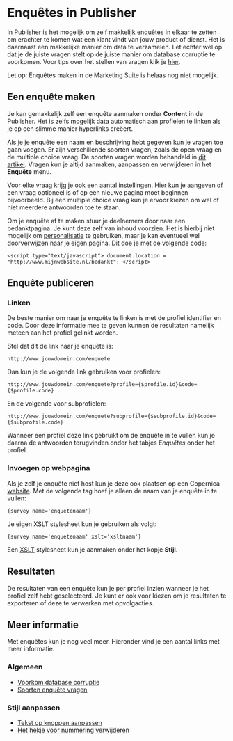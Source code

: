 # Enquêtes in Publisher

In Publisher is het mogelijk om zelf makkelijk enquêtes in elkaar te 
zetten om erachter te komen wat een klant vindt van jouw product of dienst. 
Het is daarnaast een makkelijke manier om data te verzamelen. Let echter 
wel op dat je de juiste vragen stelt op de juiste manier om database 
corruptie te voorkomen. Voor tips over het stellen van vragen klik je 
[hier](./prevent-database-corruption).

Let op: Enquêtes maken in de Marketing Suite is helaas nog niet mogelijk.

## Een enquête maken

Je kan gemakkelijk zelf een enquête aanmaken onder **Content** in de 
Publisher. Het is zelfs mogelijk data automatisch aan profielen te linken 
als je op een slimme manier hyperlinks creëert.

Als je je enquête een naam en beschrijving hebt gegeven kun je vragen 
toe gaan voegen. Er zijn verschillende soorten vragen, zoals de open 
vraag en de multiple choice vraag. De soorten vragen worden behandeld 
in [dit artikel](./surveys-question-types). Vragen kun je altijd 
aanmaken, aanpassen en verwijderen in het **Enquête** menu. 

Voor elke vraag krijg je ook een aantal instellingen. Hier kun je aangeven 
of een vraag optioneel is of op een nieuwe pagina moet beginnen bijvoorbeeld. 
Bij een multiple choice vraag kun je ervoor kiezen om wel of niet meerdere 
antwoorden toe te staan.

Om je enquête af te maken stuur je deelnemers door naar een bedanktpagina. 
Je kunt deze zelf van inhoud voorzien. Het is hierbij niet mogelijk om 
[personalisatie](./personalization) te gebruiken, maar je kan eventueel 
wel doorverwijzen naar je eigen pagina. Dit doe je met de volgende code:

`<script type="text/javascript"> document.location = "http://www.mijnwebsite.nl/bedankt"; </script>`

## Enquête publiceren

### Linken

De beste manier om naar je enquête te linken is met de profiel identifier 
en code. Door deze informatie mee te geven kunnen de resultaten namelijk 
meteen aan het profiel gelinkt worden.

Stel dat dit de link naar je enquête is:

`http://www.jouwdomein.com/enquete`

Dan kun je de volgende link gebruiken voor profielen:

`http://www.jouwdomein.com/enquete?profile={$profile.id}&code={$profile.code}`

En de volgende voor subprofielen:

`http://www.jouwdomein.com/enquete?subprofile={$subprofile.id}&code={$subprofile.code}`

Wanneer een profiel deze link gebruikt om de enquête in te vullen kun je 
daarna de antwoorden terugvinden onder het tabjes *Enquêtes* onder het profiel.

### Invoegen op webpagina

Als je zelf je enquête niet host kun je deze ook plaatsen op een Copernica 
[website](./websites). Met de volgende tag hoef je alleen de naam van 
je enquête in te vullen:

`{survey name='enquetenaam'}`

Je eigen XSLT stylesheet kun je gebruiken als volgt:

`{survey name='enquetenaam' xslt='xsltnaam'}`

Een [XSLT](css-and-xslt) stylesheet kun je aanmaken onder het kopje **Stijl**.

## Resultaten

De resultaten van een enquête kun je per profiel inzien wanneer je het 
profiel zelf hebt geselecteerd. Je kunt er ook voor kiezen om je resultaten 
te exporteren of deze te verwerken met opvolgacties.

## Meer informatie

Met enquêtes kun je nog veel meer. Hieronder vind je een aantal links 
met meer informatie.

### Algemeen

* [Voorkom database corruptie](./prevent-database-corruption)
* [Soorten enquête vragen](./surveys-question-types)

### Stijl aanpassen

* [Tekst op knoppen aanpassen](./surveys-edit-buttons)
* [Het hekje voor nummering verwijderen](./surveys-remove-hashtag)
